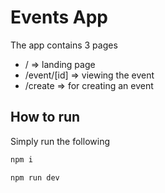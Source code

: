 # Events App

The app contains 3 pages
- / => landing page
- /event/[id] => viewing the event
- /create => for creating an event

## How to run

Simply run the following

```bash
npm i
```

```bash
npm run dev
```
